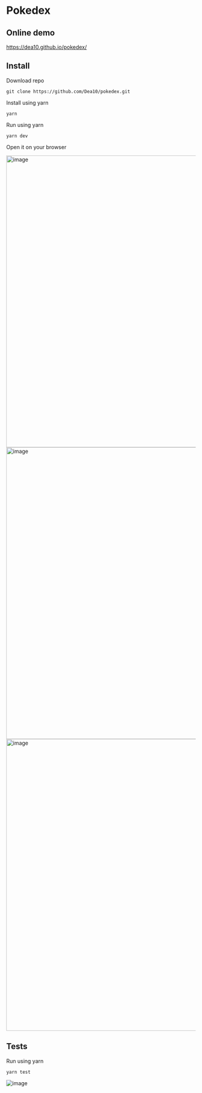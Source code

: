 # Pokedex

## Online demo
https://dea10.github.io/pokedex/

## Install
Download repo

```git clone https://github.com/Dea10/pokedex.git```

Install using yarn

```yarn```

Run using yarn

```yarn dev```

Open it on your browser

<img width="776" alt="image" src="https://user-images.githubusercontent.com/16433973/200723196-ef17a5e8-d04d-4ebc-afa7-3b6ca495571c.png">
<img width="776" alt="image" src="https://user-images.githubusercontent.com/16433973/200723221-2bfa3d77-1b2f-4197-a593-8ac25c42e8c7.png">
<img width="776" alt="image" src="https://user-images.githubusercontent.com/16433973/200723239-7253758c-f0bb-4396-8ccf-daa2bf07edda.png">



## Tests
Run using yarn 

```yarn test```

![image](https://user-images.githubusercontent.com/16433973/200723286-033d20b7-71a6-424c-83af-c10e70310cd8.png)
